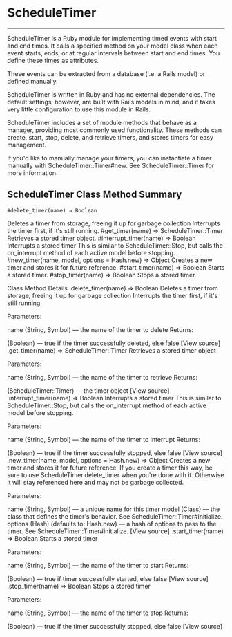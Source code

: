 # ScheduleTimer
---
ScheduleTimer is a Ruby module for implementing timed events with start and end times. It calls a specified method on your model class when each event starts, ends, or at regular intervals between start and end times. You define these times as attributes.

These events can be extracted from a database (i.e. a Rails model) or defined manually.

ScheduleTimer is written in Ruby and has no external dependencies. The default settings, however, are built with Rails models in mind, and it takes very little configuration to use this module in Rails.

ScheduleTimer includes a set of module methods that behave as a manager, providing most commonly used functionality. These methods can create, start, stop, delete, and retrieve timers, and stores timers for easy management.

If you'd like to manually manage your timers, you can instantiate a timer manually with ScheduleTimer::Timer#new. See ScheduleTimer::Timer for more information.

## ScheduleTimer Class Method Summary
    #delete_timer(name) ⇒ Boolean
Deletes a timer from storage, freeing it up for garbage collection Interrupts the timer first, if it's still running.
    #get_timer(name) ⇒ ScheduleTimer::Timer
Retrieves a stored timer object.
    #interrupt_timer(name) ⇒ Boolean
Interrupts a stored timer This is similar to ScheduleTimer::Stop, but calls the on_interrupt method of each active model before stopping.
    #new_timer(name, model, options = Hash.new) ⇒ Object
Creates a new timer and stores it for future reference.
    #start_timer(name) ⇒ Boolean
Starts a stored timer.
    #stop_timer(name) ⇒ Boolean
Stops a stored timer.

Class Method Details
.delete_timer(name) ⇒ Boolean
Deletes a timer from storage, freeing it up for garbage collection Interrupts the timer first, if it's still running

Parameters:

name (String, Symbol) — the name of the timer to delete
Returns:

(Boolean) — true if the timer successfully deleted, else false
[View source]
.get_timer(name) ⇒ ScheduleTimer::Timer
Retrieves a stored timer object

Parameters:

name (String, Symbol) — the name of the timer to retrieve
Returns:

(ScheduleTimer::Timer) — the timer object
[View source]
.interrupt_timer(name) ⇒ Boolean
Interrupts a stored timer This is similar to ScheduleTimer::Stop, but calls the on_interrupt method of each active model before stopping.

Parameters:

name (String, Symbol) — the name of the timer to interrupt
Returns:

(Boolean) — true if the timer successfully stopped, else false
[View source]
.new_timer(name, model, options = Hash.new) ⇒ Object
Creates a new timer and stores it for future reference. If you create a timer this way, be sure to use ScheduleTimer.delete_timer when you're done with it. Otherwise it will stay referenced here and may not be garbage collected.

Parameters:

name (String, Symbol) — a unique name for this timer
model (Class) — the class that defines the timer's behavior. See ScheduleTimer::Timer#initialize.
options (Hash) (defaults to: Hash.new) — a hash of options to pass to the timer. See ScheduleTimer::Timer#initialize.
[View source]
.start_timer(name) ⇒ Boolean
Starts a stored timer

Parameters:

name (String, Symbol) — the name of the timer to start
Returns:

(Boolean) — true if timer successfully started, else false
[View source]
.stop_timer(name) ⇒ Boolean
Stops a stored timer

Parameters:

name (String, Symbol) — the name of the timer to stop
Returns:

(Boolean) — true if the timer successfully stopped, else false
[View source]